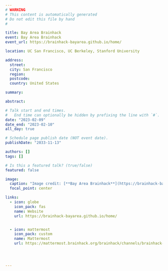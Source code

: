 ```yaml
---
# WARNING
# This content is automatically generated
# Do not edit this file by hand
#

title: Bay Area Brainhack
event: Bay Area Brainhack
event_url: https://brainhack-bayarea.github.io/home/

location: UC San Francisco, UC Berkeley, Stanford University

address:
  street: 
  city: San Francisco
  region: 
  postcode: 
  country: United States

summary: 

abstract: 

# Talk start and end times.
#   End time can optionally be hidden by prefixing the line with `#`.
date: "2023-02-09"
date_end: "2023-02-10"
all_day: true

# Schedule page publish date (NOT event date).
publishDate: "2033-11-13"

authors: []
tags: []

# Is this a featured talk? (true/false)
featured: false

image:
  caption: "Image credit: [**Bay Area Brainhack**](https://brainhack-bayarea.github.io/home/)"
  focal_point: center

links:
  - icon: globe
    icon_pack: fas
    name: Website
    url: https://brainhack-bayarea.github.io/home/


  - icon: mattermost
    icon_pack: custom
    name: Mattermost
    url: https://mattermost.brainhack.org/brainhack/channels/brainhack-bay-area




---
```


